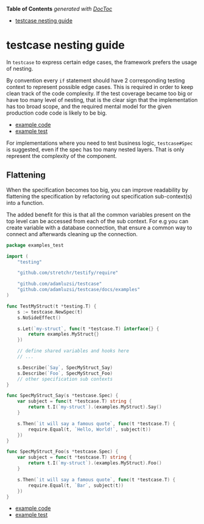 <!-- START doctoc generated TOC please keep comment here to allow auto update -->
<!-- DON'T EDIT THIS SECTION, INSTEAD RE-RUN doctoc TO UPDATE -->
**Table of Contents**  *generated with [DocToc](https://github.com/thlorenz/doctoc)*

- [testcase nesting guide](#testcase-nesting-guide)

<!-- END doctoc generated TOC please keep comment here to allow auto update -->

# testcase nesting guide

In `testcase` to express certain edge cases,
the framework prefers the usage of nesting.

By convention every `if` statement should have 2 corresponding testing context to represent possible edge cases.
This is required in order to keep clean track of the code complexity.
If the test coverage became too big or have too many level of nesting, 
that is the clear sign that the implementation has too broad scope,
and the required mental model for the given production code code is likely to be big.

* [example code](/docs/examples/ValidateName.go)
* [example test](/docs/examples/ValidateName_test.go)

For implementations where you need to test business logic, 
`testcase#Spec` is suggested, even if the spec has too many nested layers.
That is only represent the complexity of the component.

## Flattening

When the specification becomes too big,
you can improve readability by flattening the specification
by refactoring out specification sub-context(s) into a function.

The added benefit for this is that all the common variables present on the top level
can be accessed from each of the sub context.
For e.g you can create variable with a database connection,
that ensure a common way to connect and afterwards cleaning up the connection.  

```go
package examples_test

import (
	"testing"

	"github.com/stretchr/testify/require"

	"github.com/adamluzsi/testcase"
	"github.com/adamluzsi/testcase/docs/examples"
)

func TestMyStruct(t *testing.T) {
	s := testcase.NewSpec(t)
	s.NoSideEffect()

	s.Let(`my-struct`, func(t *testcase.T) interface{} {
		return examples.MyStruct{}
	})

	// define shared variables and hooks here
	// ...

	s.Describe(`Say`, SpecMyStruct_Say)
	s.Describe(`Foo`, SpecMyStruct_Foo)
	// other specification sub contexts
}

func SpecMyStruct_Say(s *testcase.Spec) {
	var subject = func(t *testcase.T) string {
		return t.I(`my-struct`).(examples.MyStruct).Say()
	}

	s.Then(`it will say a famous quote`, func(t *testcase.T) {
		require.Equal(t, `Hello, World!`, subject(t))
	})
}

func SpecMyStruct_Foo(s *testcase.Spec) {
	var subject = func(t *testcase.T) string {
		return t.I(`my-struct`).(examples.MyStruct).Foo()
	}

	s.Then(`it will say a famous quote`, func(t *testcase.T) {
		require.Equal(t, `Bar`, subject(t))
	})
}
```

* [example code](/docs/examples/MyStruct.go)
* [example test](/docs/examples/MyStruct_test.go)
